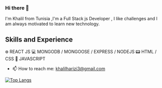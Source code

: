 ### Hi there 👋
I'm Khalil from Tunisia ,I'm a Full Stack js Developer ,
I like challenges and I am always motivated to learn new technology.

## Skills and Experience

:snowflake: REACT JS
:computer: MONGODB / MONGOOSE / EXPRESS / NODEJS
:pager: HTML / CSS
:crystal_ball: JAVASCRIPT 

- 📫 How to reach me: khalilharizi3@gmail.com 

[![Top Langs](https://github-readme-stats.vercel.app/api/top-langs/?username=harizikhalil)](https://github.com/anuraghazra/github-readme-stats)

